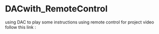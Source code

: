 # DACwith_RemoteControl
using DAC to play some instructions using remote control
for project video follow this link :
